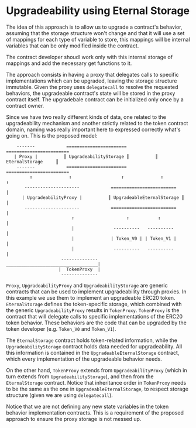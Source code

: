 # Upgradeability using Eternal Storage

The idea of this approach is to allow us to upgrade a contract's behavior, assuming that the storage structure won't
change and that it will use a set of mappings for each type of variable to store, this mappings will be internal variables that can be only modified inside the contract.

The contract developer shoudl work only with this internal storage of mappings and add the necessary get functions to it.

The approach consists in having a proxy that delegates calls to specific implementations which can be upgraded,
leaving the storage structure immutable. Given the proxy uses `delegatecall` to resolve the requested behaviors,
the upgradeable contract's state will be stored in the proxy contract itself.
The upgradebale contract can be initialized only once by a contract owner.

Since we have two really different kinds of data, one related to the upgradeability mechanism and another
strictly related to the token contract domain, naming was really important here to expressed correctly what's
going on. This is the proposed model:

        -------            =======================            ========================
       | Proxy |          ║ UpgradeabilityStorage ║          ║      EternalStorage     ║
        -------            =======================            ========================
             ↑              ↑                   ↑              ↑            ↑
           ---------------------            =========================       |
          | UpgradeabilityProxy |          ║ UpgradeableEternalStorage ║    |
           ---------------------            =========================       |
                             ↑                    ↑           ↑             |
                             |               ----------   ----------        |         
                             |              | Token_V0 | | Token_V1 |       |                    
                             |               ----------   ----------        |                               
                         --------------  ___________________________________|
                        |  TokenProxy  |
                         --------------

`Proxy`, `UpgradeabilityProxy` and `UpgradeabilityStorage` are generic contracts that can be used to implement
upgradeability through proxies. In this example we use them to implement an upgradeable ERC20 token. `EternalStorage`
defines the token-specific storage, which combined with the generic `UpgradeabilityProxy` results in `TokenProxy`.
`TokenProxy` is the contract that will delegate calls to specific implementations of the ERC20 token behavior. These
behaviors are the code that can be upgraded by the token developer (e.g. `Token_V0` and `Token_V1`).

The `EternalStorage` contract holds token-related information, while the `UpgradeabilityStorage` contract holds data
needed for upgradeability. All this information is contained in the `UpgradeableEternalStorage` contract, which every
implementation of the upgradeable behavior needs.

On the other hand, `TokenProxy` extends from `UpgradeabilityProxy` (which in turn extends from `UpgradeabilityStorage`),
and then from the `EternalStorage` contract. Notice that inheritance order in `TokenProxy` needs to be the same as the
one in `UpgradeableEternalStorage`, to respect storage structure (given we are using `delegatecall`).

Notice that we are not defining any new state variables in the token behavior implementation contracts. This is a
requirement of the proposed approach to ensure the proxy storage is not messed up.
